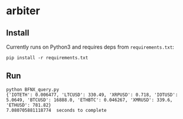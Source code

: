 # arbiter

## Install
Currently runs on Python3 and requires deps from `requirements.txt`:
```
pip install -r requirements.txt
```

## Run
```
python BFNX_query.py
{'IOTETH': 0.006477, 'LTCUSD': 330.49, 'XRPUSD': 0.718, 'IOTUSD': 5.0649, 'BTCUSD': 16888.0, 'ETHBTC': 0.046267, 'XMRUSD': 339.6, 'ETHUSD': 781.82}
7.080705881118774  seconds to complete
```

